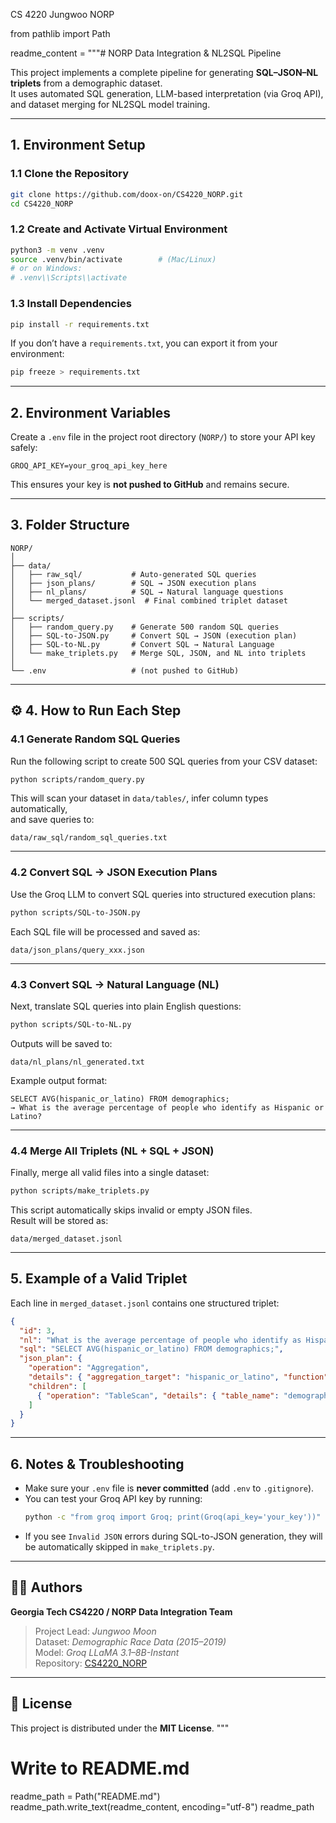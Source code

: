 CS 4220 Jungwoo 
NORP

from pathlib import Path

readme_content = """# NORP Data Integration & NL2SQL Pipeline

This project implements a complete pipeline for generating **SQL–JSON–NL triplets** from a demographic dataset.  
It uses automated SQL generation, LLM-based interpretation (via Groq API), and dataset merging for NL2SQL model training.

---

## 1. Environment Setup

### 1.1 Clone the Repository
```bash
git clone https://github.com/doox-on/CS4220_NORP.git
cd CS4220_NORP
```

### 1.2 Create and Activate Virtual Environment
```bash
python3 -m venv .venv
source .venv/bin/activate        # (Mac/Linux)
# or on Windows:
# .venv\\Scripts\\activate
```

### 1.3 Install Dependencies
```bash
pip install -r requirements.txt
```

If you don’t have a `requirements.txt`, you can export it from your environment:
```bash
pip freeze > requirements.txt
```

---

## 2. Environment Variables

Create a `.env` file in the project root directory (`NORP/`) to store your API key safely:
```
GROQ_API_KEY=your_groq_api_key_here
```

This ensures your key is **not pushed to GitHub** and remains secure.

---

## 3. Folder Structure

```
NORP/
│
├── data/
│   ├── raw_sql/           # Auto-generated SQL queries
│   ├── json_plans/        # SQL → JSON execution plans
│   ├── nl_plans/          # SQL → Natural language questions
│   └── merged_dataset.jsonl  # Final combined triplet dataset
│
├── scripts/
│   ├── random_query.py    # Generate 500 random SQL queries
│   ├── SQL-to-JSON.py     # Convert SQL → JSON (execution plan)
│   ├── SQL-to-NL.py       # Convert SQL → Natural Language
│   └── make_triplets.py   # Merge SQL, JSON, and NL into triplets
│
└── .env                   # (not pushed to GitHub)
```

---

## ⚙️ 4. How to Run Each Step

### 4.1 Generate Random SQL Queries
Run the following script to create 500 SQL queries from your CSV dataset:
```bash
python scripts/random_query.py
```
This will scan your dataset in `data/tables/`, infer column types automatically,  
and save queries to:
```
data/raw_sql/random_sql_queries.txt
```

---

### 4.2 Convert SQL → JSON Execution Plans
Use the Groq LLM to convert SQL queries into structured execution plans:
```bash
python scripts/SQL-to-JSON.py
```
Each SQL file will be processed and saved as:
```
data/json_plans/query_xxx.json
```

---

### 4.3 Convert SQL → Natural Language (NL)
Next, translate SQL queries into plain English questions:
```bash
python scripts/SQL-to-NL.py
```
Outputs will be saved to:
```
data/nl_plans/nl_generated.txt
```

Example output format:
```
SELECT AVG(hispanic_or_latino) FROM demographics;
→ What is the average percentage of people who identify as Hispanic or Latino?
```

---

### 4.4 Merge All Triplets (NL + SQL + JSON)
Finally, merge all valid files into a single dataset:
```bash
python scripts/make_triplets.py
```

This script automatically skips invalid or empty JSON files.  
Result will be stored as:
```
data/merged_dataset.jsonl
```

---

## 5. Example of a Valid Triplet
Each line in `merged_dataset.jsonl` contains one structured triplet:
```json
{
  "id": 3,
  "nl": "What is the average percentage of people who identify as Hispanic or Latino?",
  "sql": "SELECT AVG(hispanic_or_latino) FROM demographics;",
  "json_plan": {
    "operation": "Aggregation",
    "details": { "aggregation_target": "hispanic_or_latino", "function": "AVG" },
    "children": [
      { "operation": "TableScan", "details": { "table_name": "demographics" }, "children": [] }
    ]
  }
}
```

---

## 6. Notes & Troubleshooting

- Make sure your `.env` file is **never committed** (add `.env` to `.gitignore`).
- You can test your Groq API key by running:
  ```bash
  python -c "from groq import Groq; print(Groq(api_key='your_key'))"
  ```
- If you see `Invalid JSON` errors during SQL-to-JSON generation, they will be automatically skipped in `make_triplets.py`.

---

## 👩‍💻 Authors
**Georgia Tech CS4220 / NORP Data Integration Team**  
> Project Lead: *Jungwoo Moon*  
> Dataset: *Demographic Race Data (2015–2019)*  
> Model: *Groq LLaMA 3.1–8B-Instant*  
> Repository: [CS4220_NORP](https://github.com/doox-on/CS4220_NORP)

---

## 🧾 License
This project is distributed under the **MIT License**.
"""

# Write to README.md
readme_path = Path("README.md")
readme_path.write_text(readme_content, encoding="utf-8")
readme_path